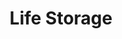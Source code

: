 ---
title: "Life Storage"
url: /miami/life-storage-northeast-186th-terrace/
shop: storage rental
---